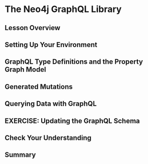 # The Neo4j GraphQL Library

## Lesson Overview

## Setting Up Your Environment

## GraphQL Type Definitions and the Property Graph Model

## Generated Mutations

## Querying Data with GraphQL

## EXERCISE: Updating the GraphQL Schema

## Check Your Understanding

## Summary
